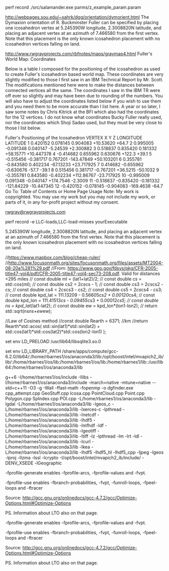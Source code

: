 perf record ./src/salamander.exe parms/z_example_param.param

http://webpages.sou.edu/~sahrk/dgg/orientation/dymorient.html
The Dymaxion orientation of R. Buckminster Fuller can be specified by placing one icosahedron vertex at 5.245390W longitude, 2.3008820N latitude, and placing an adjacent vertex at an azimuth of 7.466580 from the first vertex. Note that this placement is the only known icosahedron placement with no icosahedron vertices falling on land. 


http://www.rwgrayprojects.com/rbfnotes/maps/graymap4.html
Fuller's World Map: Coordinates


Below is a table I composed for the positioning of the icosahedron as used to create Fuller's icosahedron based world map. These coordinates are very slightly modified to those I first saw in an IBM Technical Report by Mr. Scott. The modifications mentioned here were to make the distances between connected vertices all the same. The coordinates I saw in the IBM TR were off ever so slightly and may have been due to rounding of the numbers. You will also have to adjust the coordinates listed below if you wish to use them and you need them to be more accurate than I list here. A year or so later, I saw some notes by Chris Kitrick at the BFI which also had the coordinates for the 12 vertices. I do not know what coordinates Bucky Fuller really used, nor the coordinates which Shoji Sadao used, but they must be very close to those I list below.

Fuller's Positioning of the Icosahedron
VERTEX  X Y Z LONGITUDE LATITUDE
1   0.420152  0.078145   0.904083  +10.53620 +64.7
2   0.995005  -0.091348  0.040147   -5.24539  +2.300882
3   0.518837  0.835420   0.181332  +58.15771 +10.447378
4   -0.414682 0.655962   0.630676 +122.3     +39.1
5   -0.515456 -0.381717  0.767201 -143.47849 +50.103201
6   0.355781  -0.843580  0.402234  -67.13233 +23.717925
7   0.414682  -0.655962 -0.630676  -57.7     -39.1
8   0.515456  0.381717  -0.767201  +36.5215  -50.1032
9   -0.355781 0.843580  -0.402234 +112.86767 -23.717925
10  -0.995009 0.091348  -0.040147 +174.7546   -2.3009
11  -0.518837 -0.835420 -0.181332 -121.84229 -10.447345
12  -0.420152 -0.078145 -0.904083 -169.4638  -64.7
Go To: Table of Contents or Home Page
Usage Note: My work is copyrighted. You may use my work but you may not include my work, or parts of it, in any for-profit project without my consent.

rwgray@rwgrayprojects.com


perf record -e LLC-loads,LLC-load-misses yourExecutable


 5.245390W longitude, 2.3008820N latitude, and placing an adjacent vertex at an azimuth of 7.466580 from the first vertex. Note that this placement is the only known icosahedron placement with no icosahedron vertices falling on land. 






  //https://www.mapbox.com/blog/cheap-ruler/
  //http://www.focusonmath.org/sites/focusonmath.org/files/assets/MT2004-08-20a%281%29.pdf
  //From: https://www.gpo.gov/fdsys/pkg/CFR-2005-title47-vol4/pdf/CFR-2005-title47-vol4-sec73-208.pdf. Valid for distances <295 miles
  // const double ml      = (lat1+lat2)/2;
  // const double cs      = std::cos(ml);
  // const double cs2     = 2*cs*cs  - 1;
  // const double cs3     = 2*cs*cs2 - cs;
  // const double cs4     = 2*cs*cs3 - cs2;
  // const double cs5     = 2*cs*cs4 - cs3;
  // const double kpd_lat = 111.13209    - 0.56605*cs2 + 0.00120*cs4;
  // const double kpd_lon = 111.41513*cs - 0.09455*cs3 + 0.00012*cs5;
  // const double ns      = kpd_lat*(lat1-lat2);
  // const double ew      = kpd_lon*(lon1-lon2);
  // return std::sqrt(ns*ns+ew*ew);

  //Law of Cosines method
  //const double Rearth = 6371; //km
  //return Rearth*std::acos( std::sin(lat1)*std::sin(lat2) + std::cos(lat1)*std::cos(lat2)*std::cos(lon2-lon1) );









set env LD_PRELOAD /usr/lib64/libsqlite3.so.0

set env LD_LIBRARY_PATH /share/apps/compute/gcc-6.2.0/lib64/:/home/rbarnes1/os/anaconda3/lib:/opt/boost/intel/mvapich2_ib/lib/:/home/rbarnes1/os/lib:/home/rbarnes1/os/lib:/home/rbarnes1/lib::/usr/lib64:/home/rbarnes1/os/anaconda3/lib





g++6 -I/home/rbarnes1/os/include -Ilibs -I/home/rbarnes1/os/anaconda3/include -march=native -mtune=native --std=c++11 -O3 -g -Wall -ffast-math -fopenmp -o dgfinder.exe cpp_attempt.cpp  GeoStuff.cpp  Icosa.cpp  PointCloud.cpp  Point.cpp  Polygon.cpp  SpIndex.cpp POI.cpp -L/home/rbarnes1/os/anaconda3/lib -lgdal -L/home/rbarnes1/os/anaconda3/lib -lgeos_c -L/home/rbarnes1/os/anaconda3/lib -lxerces-c -lpthread -L/home/rbarnes1/os/anaconda3/lib -lnetcdf -L/home/rbarnes1/os/anaconda3/lib -lhdf5 -L/home/rbarnes1/os/anaconda3/lib -lmfhdf -ldf -L/home/rbarnes1/os/anaconda3/lib -lgeotiff -L/home/rbarnes1/os/anaconda3/lib -ltiff -lz -lpthread -lm -lrt -ldl -L/home/rbarnes1/os/anaconda3/lib -lcurl -L/home/rbarnes1/os/anaconda3/lib -lkea -L/home/rbarnes1/os/anaconda3/lib -lhdf5 -lhdf5_hl -lhdf5_cpp -ljpeg -lgeos -lproj -llzma -lssl -lcrypto -I/opt/boost/intel/mvapich2_ib/include/ -DENV_XSEDE -lGeographic



-fprofile-generate enables -fprofile-arcs, -fprofile-values and -fvpt.

-fprofile-use enables -fbranch-probabilities, -fvpt, -funroll-loops, -fpeel-loops and -ftracer

Source: http://gcc.gnu.org/onlinedocs/gcc-4.7.2/gcc/Optimize-Options.html#Optimize-Options

PS. Information about LTO also on that page.

-fprofile-generate enables -fprofile-arcs, -fprofile-values and -fvpt.

-fprofile-use enables -fbranch-probabilities, -fvpt, -funroll-loops, -fpeel-loops and -ftracer

Source: http://gcc.gnu.org/onlinedocs/gcc-4.7.2/gcc/Optimize-Options.html#Optimize-Options

PS. Information about LTO also on that page.

